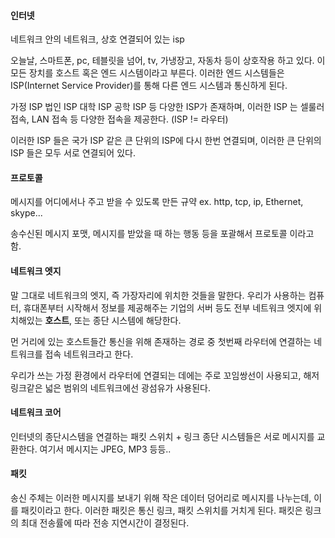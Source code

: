 
#### 인터넷
네트워크 안의 네트워크, 상호 연결되어 있는 isp

오늘날, 스마트폰, pc, 테블릿을 넘어, tv, 가냉장고, 자동차 등이 상호작용 하고 있다.
이 모든 장치를 호스트 혹은 엔드 시스템이라고 부른다.
이러한 엔드 시스템들은 ISP(Internet Service Provider)를 통해 다른 엔드 시스템과 통신하게 된다.

가정 ISP 법인 ISP 대학 ISP 공학 ISP 등 다양한 ISP가 존재하며, 이러한 ISP 는 셀룰러 접속, LAN 접속 등 다양한 접속을 제공한다. (ISP != 라우터)

이러한 ISP 들은 국가 ISP 같은 큰 단위의 ISP에 다시 한번 연결되며, 이러한 큰 단위의 ISP 들은 모두 서로 연결되어 있다.

#### 프로토콜
메시지를 어디에서나 주고 받을 수 있도록 만든 규약
ex. http, tcp, ip, Ethernet, skype...

송수신된 메시지 포맷, 메시지를 받았을 때 하는 행동 등을 포괄해서 프로토콜 이라고 함.

#### 네트워크 엣지
말 그대로 네트워크의 엣지, 즉 가장자리에 위치한 것들을 말한다.
우리가 사용하는 컴퓨터, 휴대폰부터 시작해서 정보를 제공해주는 기업의 서버 등도 전부 네트워크 엣지에 위치해있는 **호스트**, 또는 종단 시스템에 해당한다. 

먼 거리에 있는 호스트들간 통신을 위해 존재하는 경로 중 첫번째 라우터에 연결하는 네트워크를 접속 네트워크라고 한다.

우리가 쓰는 가정 환경에서 라우터에 연결되는 데에는 주로 꼬임쌍선이 사용되고, 해저링크같은 넓은 범위의 네트워크에선 광섬유가 사용된다.

#### 네트워크 코어
인터넷의 종단시스템을 연결하는 패킷 스위치  + 링크
종단 시스템들은 서로 메시지를 교환한다. 여기서 메시지는 JPEG, MP3 등등..

#### 패킷
송신 주체는 이러한 메시지를 보내기 위해 작은 데이터 덩어리로 메시지를 나누는데, 이를 패킷이라고 한다.
이러한 패킷은 통신 링크, 패킷 스위치를 거치게 된다.
패킷은 링크의 최대 전송률에 따라 전송 지연시간이 결정된다.

